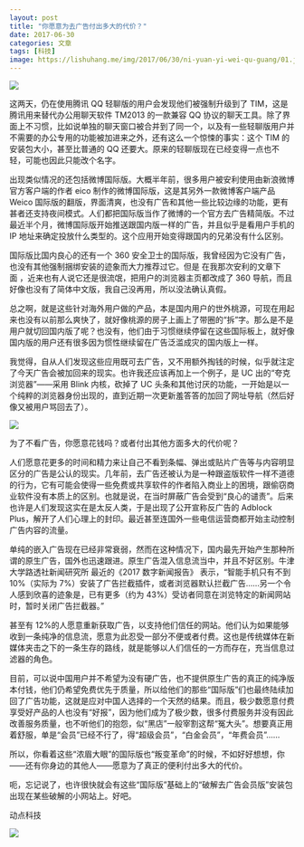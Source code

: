 ```yaml
---
layout: post
title: "你愿意为去广告付出多大的代价？"
date: 2017-06-30
categories: 文章
tags: [科技]
image: https://lishuhang.me/img/2017/06/30/ni-yuan-yi-wei-qu-guang/01.jpg
---
```


![](http://mmbiz.qpic.cn/mmbiz_jpg/AdRKyBVLoHKXUJ66JgewsuteudwetWrmJnw0CanvZwuzJyIV2vRQCsroCiarAQI4eCgWGiaicOthVwXt5HDo43uUQ/0?wx_fmt=jpeg)

这两天，仍在使用腾讯 QQ 轻聊版的用户会发现他们被强制升级到了 TIM，这是腾讯用来替代办公用聊天软件 TM2013 的一款兼容 QQ 协议的聊天工具。除了界面上不习惯，比如说单独的聊天窗口被合并到了同一个，以及有一些轻聊版用户并不需要的办公专用的功能被加进来之外，还有这么一个惊悚的事实：这个 TIM 的安装包大小，甚至比普通的 QQ 还要大。原来的轻聊版现在已经变得一点也不轻，可能也因此只能改个名字。

出现类似情况的还包括微博国际版。大概半年前，很多用户被安利使用由新浪微博官方客户端的作者 eico 制作的微博国际版，这是其另外一款微博客户端产品 Weico 国际版的翻版，界面清爽，也没有广告和其他一些比较边缘的功能，更有甚者还支持夜间模式。人们都把国际版当作了微博的一个官方去广告精简版。不过最近半个月，微博国际版开始推送跟国内版一样的广告，并且似乎是看用户手机的 IP 地址来确定投放什么类型的。这个应用开始变得跟国内的兄弟没有什么区别。

国际版比国内良心的还有一个 360 安全卫士的国际版，我曾经因为它没有广告，也没有其他强制捆绑安装的迹象而大力推荐过它。但是 在我那次安利的文章下面 ，近来也有人说它还是很流氓，把用户的浏览器主页都改成了 360 导航，而且好像也没有了简体中文版，我自己没再用，所以没法确认真假。

总之啊，就是这些针对海外用户做的产品，本是国内用户的世外桃源，可现在用起来也没有以前那么爽快了，就好像桃源的房子上画上了带圈的“拆”字。那么是不是用户就切回国内版了呢？也没有，他们由于习惯继续停留在这些国际板上，就好像国内版的用户还有很多因为惯性继续留在广告泛滥成灾的国内版上一样。

我觉得，自从人们发现这些应用既可去广告，又不用额外掏钱的时候，似乎就注定了今天广告会被加回来的现实。也许我还应该再加上一个例子，是 UC 出的“夸克浏览器”——采用 Blink 内核，砍掉了 UC 头条和其他讨厌的功能，一开始是以一个纯粹的浏览器身份出现的，直到近期一次更新羞答答的加回了网址导航（然后好像又被用户骂回去了）。

![](https://lishuhang.me/img/2017/06/30/ni-yuan-yi-wei-qu-guang/01.jpg)

为了不看广告，你愿意花钱吗？或者付出其他方面多大的代价呢？

人们愿意花更多的时间和精力来让自己不看到条幅、弹出或贴片广告等与内容明显区分的广告是公认的现实。几年前，去广告还被认为是一种跟盗版软件一样不道德的行为，它有可能会使得一些免费或共享软件的作者陷入商业上的困境，跟偷窃商业软件没有本质上的区别。也就是说，在当时屏蔽广告会受到“良心的谴责”。后来也许是人们发现这实在是太反人类，于是出现了公开宣称反广告的 Adblock Plus，解开了人们心理上的封印。最近甚至连国外一些电信运营商都开始主动控制广告内容的流量。

单纯的嵌入广告现在已经非常衰弱，然而在这种情况下，国内最先开始产生那种所谓的原生广告，国外也迅速跟进。原生广告混入信息流当中，并且不好区别。牛津大学路透社新闻研究所 最近的《2017 数字新闻报告》 表示，“智能手机只有不到 10%（实际为 7%）安装了广告拦截插件，或者浏览器默认拦截广告……另一个令人感到欣喜的迹象是，已有更多（约为 43%）受访者同意在浏览特定的新闻网站时，暂时关闭广告拦截器。”

甚至有 12%的人愿意重新获取广告，以支持他们信任的网站。他们认为如果能够收到一条纯净的信息流，愿意为此忍受一部分不便或者付费。这也是传统媒体在新媒体夹击之下的一条生存的路线，就是能够以人们信任的一方而存在，充当信息过滤器的角色。

目前，可以说中国用户并不希望为没有硬广告，也不提供原生广告的真正的纯净版本付钱，他们仍希望免费优先于质量，所以给他们的那些“国际版”们也最终陆续加回了广告功能，这就是应对中国人选择的一个天然的结果。而且，极少数愿意付费享受好产品的人也没有“好报”，因为他们成为了极少数，很多付费服务并没有因此改善服务质量，也不听他们的抱怨，似“黑店”一般宰割这帮“冤大头”。想要真正用着舒服，单是“会员”已经不行了，得“超级会员”，“白金会员”，“年费会员”……

所以，你看着这些“浓眉大眼”的国际版也“叛变革命”的时候，不如好好想想，你——还有你身边的其他人——愿意为了真正的便利付出多大的代价。

呃，忘记说了，也许很快就会有这些“国际版”基础上的“破解去广告会员版”安装包出现在某些破解的小网站上。好吧。

动点科技

![](https://lishuhang.me/img/2017/06/30/ni-yuan-yi-wei-qu-guang/02.jpg)